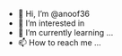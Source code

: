 - 👋 Hi, I’m @anoof36
- 👀 I’m interested in 
- 🌱 I’m currently learning ...
- 📫 How to reach me ...

<!---
anoof36/anoof36 is a ✨ special ✨ repository because its `README.md` (this file) appears on your GitHub profile.
You can click the Preview link to take a look at your changes.
--->
